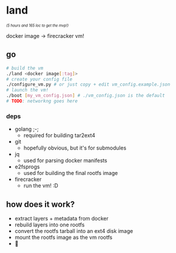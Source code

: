 # land

<sup><sup>*(5 hours and 165 loc to get the mvp!)*</sup></sup>

docker image -> firecracker vm!

## go

```bash
# build the vm
./land <docker image[:tag]>
# create your config file
./configure_vm.py # or just copy + edit vm_config.example.json
# launch the vm!
./boot [my_vm_config.json] # ./vm_config.json is the default
# TODO: networkng goes here
```

### deps

- golang ;-;
  - required for building tar2ext4
- git
  - hopefully obvious, but it's for submodules
- jq
  - used for parsing docker manifests
- e2fsprogs
  - used for building the final rootfs image
- firecracker
  - run the vm! :D

## how does it work?

- extract layers + metadata from docker
- rebuild layers into one rootfs
- convert the rootfs tarball into an ext4 disk image
- mount the rootfs image as the vm rootfs
- :tada:

